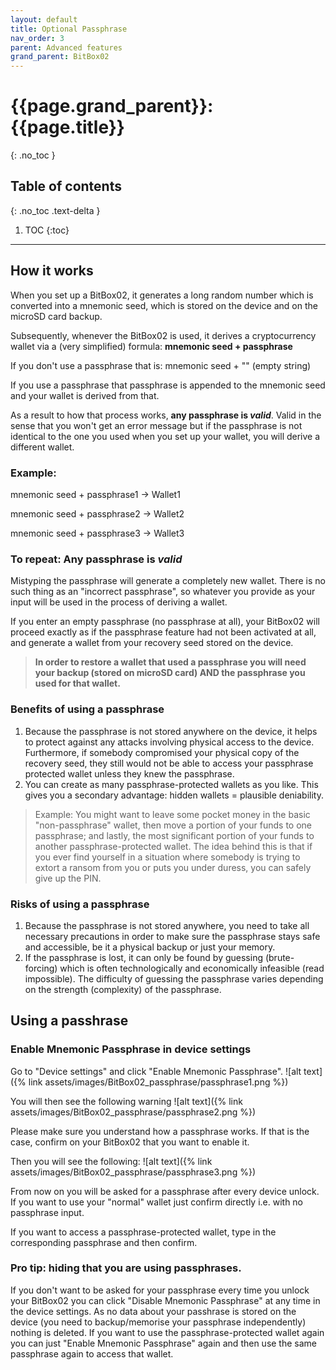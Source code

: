 ```yaml
---
layout: default
title: Optional Passphrase
nav_order: 3
parent: Advanced features
grand_parent: BitBox02
---
```


# {{page.grand_parent}}: {{page.title}}
{: .no_toc }

## Table of contents
{: .no_toc .text-delta }

1. TOC
{:toc}
---
## How it works
When you set up a BitBox02, it  generates a long random number which is converted into a mnemonic seed, which is  stored on the device and on the microSD card backup.

Subsequently, whenever the BitBox02 is used, it derives a cryptocurrency wallet via a (very simplified) formula:
**mnemonic seed + passphrase**

If you don't use a passphrase that is: mnemonic seed + "" (empty string)

If you use a passphrase that passphrase is appended to the mnemonic seed and your wallet is derived from that.

As a result to how that process works, **any passphrase is *valid***. Valid in the sense that you won't get an error message but if the passphrase is not identical to the one you used when you set up your wallet, you will derive a different wallet.
### Example:

mnemonic seed + passphrase1 -> Wallet1

mnemonic seed + passphrase2 -> Wallet2

mnemonic seed + passphrase3 -> Wallet3

### To repeat: Any passphrase is *valid*
Mistyping the passphrase will generate a completely new wallet. There is no such thing as an "incorrect passphrase", so whatever you provide as your input will be used in the process of deriving a wallet.

If you enter an empty passphrase (no passphrase at all), your BitBox02 will proceed exactly as if the passphrase feature had not been activated at all, and generate a wallet from your recovery seed stored on the device.

> **In order to restore a wallet that used a passphrase you will need your backup (stored on microSD card) AND the passphrase you used for that wallet.**


### Benefits of using a passphrase
1. Because the passphrase is not stored anywhere on the device, it helps to protect against any attacks involving physical access to the device. Furthermore, if somebody compromised your physical copy of the recovery seed, they still would not be able to access your passphrase protected wallet unless they knew the passphrase.
2. You can create as many passphrase-protected wallets as you like. This gives you a secondary advantage: hidden wallets = plausible deniability.
>Example: You might want to leave some pocket money in the basic "non-passphrase" wallet, then move a portion of your funds to one passphrase; and lastly, the most significant portion of your funds to another passphrase-protected wallet.
The idea behind this is that if you ever find yourself in a situation where somebody is trying to extort a ransom from you or puts you under duress, you can safely give up the PIN.

### Risks of using a passphrase
1. Because the passphrase is not stored anywhere, you need to take all necessary precautions in order to make sure the passphrase stays safe and accessible, be it a physical backup or just your memory.
2. If the passphrase is lost, it can only be found by guessing (brute-forcing) which is often technologically and economically infeasible (read impossible). The difficulty of guessing the passphrase varies depending on the strength (complexity) of the passphrase.

## Using a passhrase
### Enable Mnemonic Passphrase in device settings
Go to "Device settings" and click "Enable Mnemonic Passphrase".
![alt text]({% link assets/images/BitBox02_passphrase/passphrase1.png %})

You will then see the following warning
![alt text]({% link assets/images/BitBox02_passphrase/passphrase2.png %})

Please make sure you understand how a passphrase works. If that is the case, confirm on your BitBox02 that you want to enable it.

Then you will see the following:
![alt text]({% link assets/images/BitBox02_passphrase/passphrase3.png %})

From now on you will be asked for a passphrase after every device unlock. If you want to use your "normal" wallet just confirm directly i.e. with no passphrase input.

If you want to access a passphrase-protected wallet, type in the corresponding passphrase and then confirm.

### Pro tip: hiding that you are using passphrases.
If you don't want to be asked for your passphrase every time you unlock your BitBox02 you can click "Disable Mnemonic Passphrase" at any time in the device settings. As no data about your passhrase is stored on the device (you need to backup/memorise your passphrase independently) nothing is deleted. If you want to use the passphrase-protected wallet again you can just "Enable Mnemonic Passphrase" again and then use the same passphrase again to access that wallet.
